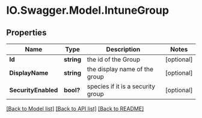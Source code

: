 # IO.Swagger.Model.IntuneGroup
## Properties

Name | Type | Description | Notes
------------ | ------------- | ------------- | -------------
**Id** | **string** | the id of the Group | [optional] 
**DisplayName** | **string** | the display name of the group | [optional] 
**SecurityEnabled** | **bool?** | species if it is a security group | [optional] 

[[Back to Model list]](../README.md#documentation-for-models) [[Back to API list]](../README.md#documentation-for-api-endpoints) [[Back to README]](../README.md)

